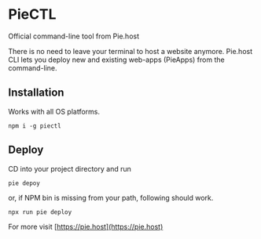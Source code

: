 PieCTL
=================
Official command-line tool from Pie.host

There is no need to leave your terminal to host a website anymore.
Pie.host CLI lets you deploy new and existing web-apps (PieApps) from the command-line.

## Installation
Works with all OS platforms.
```
npm i -g piectl
```

## Deploy
CD into your project directory and run
```
pie depoy
````

or, if NPM bin is missing from your path, following should work.
```
npx run pie deploy
```

For more visit [https://pie.host](https://pie.host)
